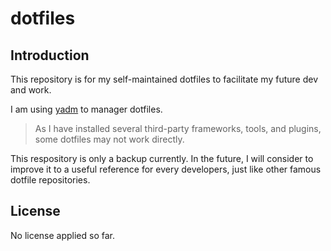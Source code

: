 # dotfiles

## Introduction

This repository is for my self-maintained dotfiles to facilitate my future dev and work.

I am using [yadm](https://github.com/TheLocehiliosan/yadm) to manager dotfiles.

> As I have installed several third-party frameworks, tools, and plugins, some dotfiles may not work directly.

This respository is only a backup currently. In the future, I will consider to improve it to a useful reference for every developers, just like other famous dotfile repositories.

## License

No license applied so far.
